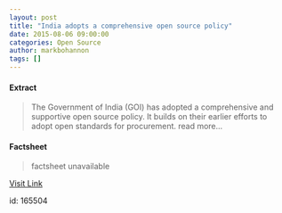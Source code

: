 ```yaml
---
layout: post
title: "India adopts a comprehensive open source policy"
date: 2015-08-06 09:00:00
categories: Open Source
author: markbohannon
tags: []
---
```



#### Extract
>The Government of India (GOI) has adopted a comprehensive and supportive open source policy. It builds on their earlier efforts to adopt open standards for procurement. read more...

#### Factsheet
>factsheet unavailable

[Visit Link](http://opensource.com/government/15/8/india-adopts-open-source-policy)

id:  165504
